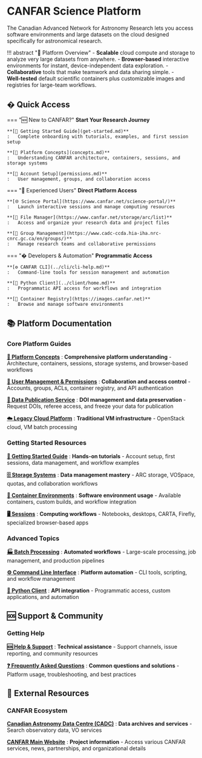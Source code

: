 
# CANFAR Science Platform

The Canadian Advanced Network for Astronomy Research lets you access software environments and large datasets on the cloud designed specifically for astronomical research.

!!! abstract "🚀 Platform Overview"
    - **Scalable** cloud compute and storage to analyze very large datasets from anywhere.
    - **Browser-based** interactive environments for instant, device-independent data exploration.
    - **Collaborative** tools that make teamwork and data sharing simple.
    - **Well‑tested** default scientific containers plus customizable images and registries for large-team workflows.

## � Quick Access

=== "🆕 New to CANFAR?"
    **Start Your Research Journey**
    
    **[📖 Getting Started Guide](get-started.md)**
    :   Complete onboarding with tutorials, examples, and first session setup
    
    **[🧩 Platform Concepts](concepts.md)**
    :   Understanding CANFAR architecture, containers, sessions, and storage systems
    
    **[🔑 Account Setup](permissions.md)**
    :   User management, groups, and collaboration access

=== "👤 Experienced Users"
    **Direct Platform Access**
    
    **[🌐 Science Portal](https://www.canfar.net/science-portal/)**
    :   Launch interactive sessions and manage computing resources
    
    **[📁 File Manager](https://www.canfar.net/storage/arc/list)**
    :   Access and organize your research data and project files
    
    **[👥 Group Management](https://www.cadc-ccda.hia-iha.nrc-cnrc.gc.ca/en/groups/)**
    :   Manage research teams and collaborative permissions

=== "� Developers & Automation"
    **Programmatic Access**
    
    **[⚙️ CANFAR CLI](../cli/cli-help.md)**
    :   Command-line tools for session management and automation
    
    **[🐍 Python Client](../client/home.md)**
    :   Programmatic API access for workflows and integration
    
    **[🐳 Container Registry](https://images.canfar.net)**
    :   Browse and manage software environments

## 📚 Platform Documentation

### Core Platform Guides

**[🧩 Platform Concepts](concepts.md)**
:   **Comprehensive platform understanding** - Architecture, containers, sessions, storage systems, and browser-based workflows

**[🔑 User Management & Permissions](permissions.md)**
:   **Collaboration and access control** - Accounts, groups, ACLs, container registry, and API authentication

**[📄 Data Publication Service](doi.md)**
:   **DOI management and data preservation** - Request DOIs, referee access, and freeze your data for publication

**[☁️ Legacy Cloud Platform](cloud.md)**
:   **Traditional VM infrastructure** - OpenStack cloud, VM batch processing

### Getting Started Resources

**[📖 Getting Started Guide](get-started.md)**
:   **Hands-on tutorials** - Account setup, first sessions, data management, and workflow examples

**[🗄️ Storage Systems](storage/index.md)**
:   **Data management mastery** - ARC storage, VOSpace, quotas, and collaboration workflows

**[🐳 Container Environments](containers/index.md)**
:   **Software environment usage** - Available containers, custom builds, and workflow integration

**[🖥️ Sessions](sessions/index.md)**
:   **Computing workflows** - Notebooks, desktops, CARTA, Firefly, specialized browser-based apps

### Advanced Topics

**[🏭 Batch Processing](sessions/batch.md)**
:   **Automated workflows** - Large-scale processing, job management, and production pipelines

**[⚙️ Command Line Interface](../cli/cli-help.md)**
:   **Platform automation** - CLI tools, scripting, and workflow management

**[🐍 Python Client](../client/home.md)**
:   **API integration** - Programmatic access, custom applications, and automation

## 🆘 Support & Community

### Getting Help

**[🆘 Help & Support](support/index.md)**
:   **Technical assistance** - Support channels, issue reporting, and community resources

**[❓ Frequently Asked Questions](support/faq.md)**
:   **Common questions and solutions** - Platform usage, troubleshooting, and best practices


## 🔗 External Resources

### CANFAR Ecosystem

**[Canadian Astronomy Data Centre (CADC)](https://www.cadc-ccda.hia-iha.nrc-cnrc.gc.ca/)**
:   **Data archives and services** - Search observatory data, VO services

**[CANFAR Main Website](https://www.canfar.net/)**
:   **Project information** - Access various CANFAR services, news, partnerships, and organizational details
